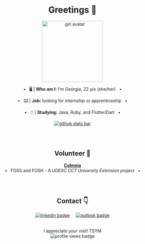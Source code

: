 <h1 align="center">Greetings 👋</h1>

<div align="center">
  <img alt="girl avatar" width="200px" src="https://i.imgur.com/kwlTS9k.png">  
</div>

<div align="center">
  <p>&#8226;&nbsp;&nbsp; 🖥️ | <strong>Who am I:</strong> I'm Geórgia, 22 y/o (she/her) &nbsp;&nbsp;&#8226;</p>
  <p>&#8226;&nbsp;&nbsp; ⌨️ | <strong>Job:</strong> looking for internship or apprenticeship &nbsp;&nbsp;&#8226;</p>
  <p>&#8226;&nbsp;&nbsp; 🖱️ | <strong>Studying:</strong> Java, Ruby, and Flutter/Dart &nbsp;&nbsp;&#8226;</p>
</div>

<!--[![Anurag's GitHub stats](https://github-readme-stats.vercel.app/api?username=georgia-betina&theme=dracula)](https://github.com/georgia-betina/github-readme-stats)-->

<div align="center">
  <a href="https://github.com/anuraghazra/github-readme-stats">
    <img alt="github stats bar" align="center" src="https://github-readme-stats.vercel.app/api/top-langs/?username=georgia-betina&layout=compact&theme=codeSTACKr&card_width=300&hide=cmake,c,swift,kotlin,c%2B%2B,objective-c" />
  </a>
</div>

<br /><br />

<h2 align="center">Volunteer 👊</h2>

<div align="center">
  <p><strong><a href="https://github.com/ColmeiaUDESC">Colmeia</a></strong>
    <br />
    &#8226;&nbsp;&nbsp; FOSS and FOSH - <em>A UDESC CCT University Extension project</em> &nbsp;&nbsp;&#8226;</p>
</div>

<br /><br />

<h2 align="center">Contact 👇</h2>

<div align="center">
  <a href="https://www.linkedin.com/in/ge%C3%B3rgia-betina/"><img alt="linkedin badge" src="https://img.shields.io/badge/geórgia-betina?style=for-the-badge&logo=linkedin&logoColor=ff652f&color=09131b"></a> &nbsp;&nbsp;&nbsp; <a href="mailto:georgia_betina@hotmail.com"><img alt="outlook badge" src="https://img.shields.io/badge/georgia_betina-0078D4?style=for-the-badge&logo=microsoft-outlook&logoColor=ff652f&color=09131b"></a>
  <br />
  <br />
  <br />
  I appreciate your visit! TSYM
  <br />
  <img alt="profile views badge" src="https://komarev.com/ghpvc/?username=georgia-betina&style=flat&color=09131b&label=Views"">
</div>


<!--  [![Top Langs](https://github-readme-stats.vercel.app/api/top-langs/?username=georgia-betina&layout=compact&theme=dracula&card_width=300)](https://github.com/georgia-betina/github-readme-stats)

**georgia-betina/georgia-betina** is a ✨ _special_ ✨ repository because its `README.md` (this file) appears on your GitHub profile.

Here are some ideas to get you started:

- 🔭 I’m currently working on ...
- 🌱 I’m currently learning ...
- 👯 I’m looking to collaborate on ...
- 🤔 I’m looking for help with ...
- 💬 Ask me about ...
- 📫 How to reach me: ...
- 😄 Pronouns: ...
- ⚡ Fun fact: ...
-->
